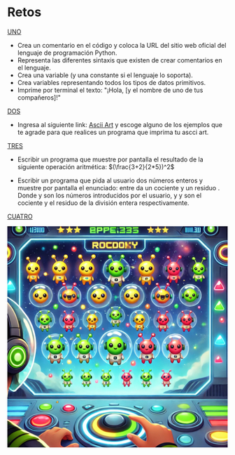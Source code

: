 # Retos

[UNO](./SolucionRetos/UNO.py)

- Crea un comentario en el código y coloca la URL del sitio web oficial del lenguaje de programación Python.
- Representa las diferentes sintaxis que existen de crear comentarios en el lenguaje.
- Crea una variable (y una constante si el lenguaje lo soporta).
- Crea variables representando todos los tipos de datos primitivos.
- Imprime por terminal el texto: "¡Hola, [y el nombre de uno de tus compañeros]!"

[DOS](./SolucionRetos/DOS.py)

- Ingresa al siguiente link: [Ascii Art](https://www.asciiart.eu/) y escoge alguno de los ejemplos que te agrade para que realices un programa que imprima tu ascci art.

[TRES](./SolucionRetos/TRES.py)

- Escribir un programa que muestre por pantalla el resultado de la siguiente operación aritmética: $(\frac{3+2}{2*5})^2$ 

- Escribir un programa que pida al usuario dos números enteros y muestre por pantalla el enunciado: <n> entre <m> da un cociente <c> y un residuo <r>. 
Donde <n> y <m> son los números introducidos por el usuario, y <c> y <r> son el cociente y el residuo de la división entera respectivamente. 

[CUATRO](./SolucionRetos/CUATRO.py)

![juegoAliens](./imagenes/juegoAliens.webp)